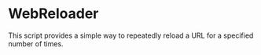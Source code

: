 # WebReloader
This script provides a simple way to repeatedly reload a URL for a specified number of times.
